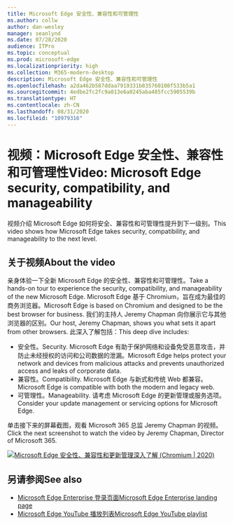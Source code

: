 ```yaml
---
title: Microsoft Edge 安全性、兼容性和可管理性
ms.author: collw
author: dan-wesley
manager: seanlynd
ms.date: 07/28/2020
audience: ITPro
ms.topic: conceptual
ms.prod: microsoft-edge
ms.localizationpriority: high
ms.collection: M365-modern-desktop
description: Microsoft Edge 安全性、兼容性和可管理性
ms.openlocfilehash: a2da462b587ddaa7919331b835760108f533b5a1
ms.sourcegitcommit: 4edbe2fc2fc9a013e6a0245aba485fcc5905539b
ms.translationtype: HT
ms.contentlocale: zh-CN
ms.lasthandoff: 08/31/2020
ms.locfileid: "10979316"
---
```

# <span data-ttu-id="1f39f-103">视频：Microsoft Edge 安全性、兼容性和可管理性</span><span class="sxs-lookup"><span data-stu-id="1f39f-103">Video: Microsoft Edge security, compatibility, and manageability</span></span>

<span data-ttu-id="1f39f-104">视频介绍 Microsoft Edge 如何将安全、兼容性和可管理性提升到下一级别。</span><span class="sxs-lookup"><span data-stu-id="1f39f-104">This video shows how Microsoft Edge takes security, compatibility, and manageability to the next level.</span></span>

## <span data-ttu-id="1f39f-105">关于视频</span><span class="sxs-lookup"><span data-stu-id="1f39f-105">About the video</span></span>

<span data-ttu-id="1f39f-106">亲身体验一下全新 Microsoft Edge 的安全性、兼容性和可管理性。</span><span class="sxs-lookup"><span data-stu-id="1f39f-106">Take a hands-on tour to experience the security, compatibility, and manageability of the new Microsoft Edge.</span></span> <span data-ttu-id="1f39f-107">Microsoft Edge 基于 Chromium，旨在成为最佳的商务浏览器。</span><span class="sxs-lookup"><span data-stu-id="1f39f-107">Microsoft Edge is based on Chromium and designed to be the best browser for business.</span></span> <span data-ttu-id="1f39f-108">我们的主持人 Jeremy Chapman 向你展示它与其他浏览器的区别。</span><span class="sxs-lookup"><span data-stu-id="1f39f-108">Our host, Jeremy Chapman, shows you what sets it apart from other browsers.</span></span> <span data-ttu-id="1f39f-109">此深入了解包括：</span><span class="sxs-lookup"><span data-stu-id="1f39f-109">This deep dive includes:</span></span>

- <span data-ttu-id="1f39f-110">安全性。</span><span class="sxs-lookup"><span data-stu-id="1f39f-110">Security.</span></span> <span data-ttu-id="1f39f-111">Microsoft Edge 有助于保护网络和设备免受恶意攻击，并防止未经授权的访问和公司数据的泄漏。</span><span class="sxs-lookup"><span data-stu-id="1f39f-111">Microsoft Edge helps protect your network and devices from malicious attacks and prevents unauthorized access and leaks of corporate data.</span></span>
- <span data-ttu-id="1f39f-112">兼容性。</span><span class="sxs-lookup"><span data-stu-id="1f39f-112">Compatibility.</span></span> <span data-ttu-id="1f39f-113">Microsoft Edge 与新式和传统 Web 都兼容。</span><span class="sxs-lookup"><span data-stu-id="1f39f-113">Microsoft Edge is compatible with both the modern and legacy web.</span></span>
- <span data-ttu-id="1f39f-114">可管理性。</span><span class="sxs-lookup"><span data-stu-id="1f39f-114">Manageability.</span></span> <span data-ttu-id="1f39f-115">请考虑 Microsoft Edge 的更新管理或服务选项。</span><span class="sxs-lookup"><span data-stu-id="1f39f-115">Consider your update management or servicing options for Microsoft Edge.</span></span>

<span data-ttu-id="1f39f-116">单击接下来的屏幕截图，观看 Microsoft 365 总监 Jeremy Chapman 的视频。</span><span class="sxs-lookup"><span data-stu-id="1f39f-116">Click the next screenshot to watch the video by Jeremy Chapman, Director of Microsoft 365.</span></span>
<!--
[![Video: Security, compatibility, and manageability](http://img.youtube.com/vi/uMmh_gNaM4I/0.jpg)](http://www.youtube.com/watch?v=uMmh_gNaM4I "Microsoft Edge security, compatibility, and update management deep dive (Chromium | 2020)")-->

[![Microsoft Edge 安全性、兼容性和更新管理深入了解 (Chromium | 2020)](https://res.cloudinary.com/marcomontalbano/image/upload/v1595890410/video_to_markdown/images/youtube--uMmh_gNaM4I-c05b58ac6eb4c4700831b2b3070cd403.jpg)](http://www.youtube.com/watch?v=uMmh_gNaM4I "Video: Security, compatibility, and manageability")

## <span data-ttu-id="1f39f-118">另请参阅</span><span class="sxs-lookup"><span data-stu-id="1f39f-118">See also</span></span>

- [<span data-ttu-id="1f39f-119">Microsoft Edge Enterprise 登录页面</span><span class="sxs-lookup"><span data-stu-id="1f39f-119">Microsoft Edge Enterprise landing page</span></span>](https://aka.ms/EdgeEnterprise)
- [<span data-ttu-id="1f39f-120">Microsoft Edge YouTube 播放列表</span><span class="sxs-lookup"><span data-stu-id="1f39f-120">Microsoft Edge YouTube playlist</span></span>](https://www.youtube.com/playlist?list=PLXtHYVsvn_b-uXh1tMeYpT-0iD8tD3tFy)